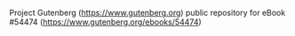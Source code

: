Project Gutenberg (https://www.gutenberg.org) public repository for
eBook #54474 (https://www.gutenberg.org/ebooks/54474)
